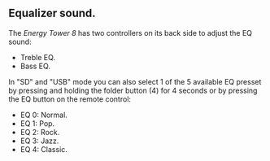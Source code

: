 ## Equalizer sound.

The *Energy Tower 8* has two controllers on its back side to adjust the EQ sound:

* Treble EQ.
* Bass EQ.

In "SD" and "USB" mode you can also select 1 of the 5 available EQ presset by pressing and holding the folder button (4) for 4 seconds or by pressing the EQ button on the remote control:

* EQ 0: Normal.
* EQ 1: Pop.
* EQ 2: Rock.
* EQ 3: Jazz.
* EQ 4: Classic.
